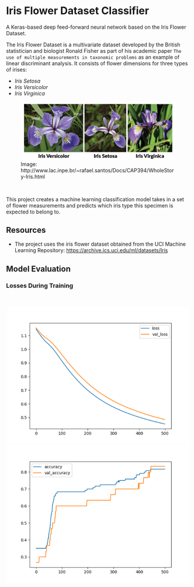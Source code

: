 # Iris Flower Dataset Classifier

A Keras-based deep feed-forward neural network based on the Iris Flower Dataset.

The Iris Flower Dataset is a multivariate dataset developed by the British statistician and biologist Ronald Fisher as part of his academic paper `The use of multiple measurements in taxonomic problems` as an example of linear discriminant analysis. It consists of flower dimensions for three types of irises:

* *Iris Setosa*
* *Iris Versicolor*
* *Iris Virginica*

<figure>
  <img src="images/iris-machinelearning.png" alt="Iris Photos" style="width:650px">
  <figcaption>Image: http://www.lac.inpe.br/~rafael.santos/Docs/CAP394/WholeStory-Iris.html
  </figcaption>
</figure>
<br/>


This project creates a machine learning classification model takes in a set of flower measurements and predicts which iris type this specimen is expected to belong to.

## Resources

* The project uses the iris flower dataset obtained from the UCI Machine Learning Repository:
https://archive.ics.uci.edu/ml/datasets/Iris


## Model Evaluation
### Losses During Training
<br/>
<p align="center">
  <img src="images/loss-val_loss.png" width="500px"/>
  <img src="images/accuracy-val_accuracy.png" width="500px"/>
</p>
